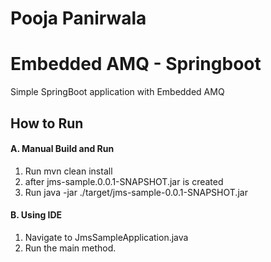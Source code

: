 # Pooja Panirwala
# Embedded AMQ - Springboot

Simple SpringBoot application with Embedded AMQ

## How to Run
#### A. Manual Build and Run
1. Run mvn clean install
2. after jms-sample.0.0.1-SNAPSHOT.jar is created
3. Run java -jar ./target/jms-sample-0.0.1-SNAPSHOT.jar

#### B. Using IDE
1. Navigate to JmsSampleApplication.java
2. Run the main method.





